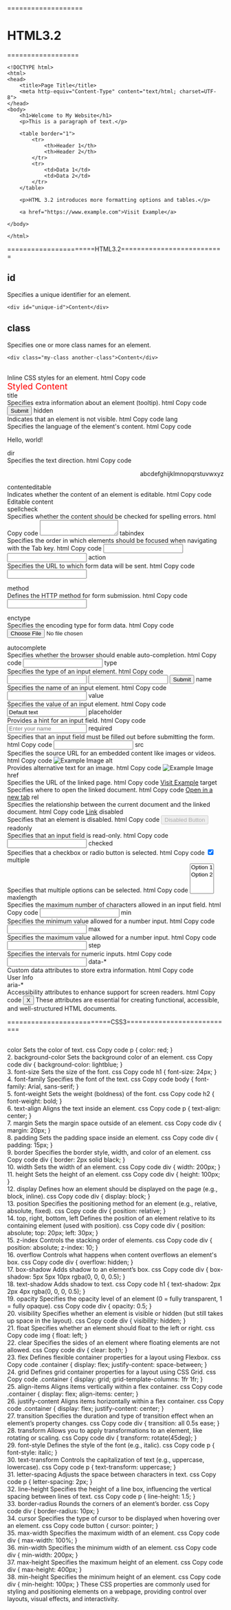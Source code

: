 
===================<h1>HTML3.2</h1>==================
```
<!DOCTYPE html>
<html>
<head>
    <title>Page Title</title>
    <meta http-equiv="Content-Type" content="text/html; charset=UTF-8">
</head>
<body>
    <h1>Welcome to My Website</h1>
    <p>This is a paragraph of text.</p>

    <table border="1">
        <tr>
            <th>Header 1</th>
            <th>Header 2</th>
        </tr>
        <tr>
            <td>Data 1</td>
            <td>Data 2</td>
        </tr>
    </table>

    <p>HTML 3.2 introduces more formatting options and tables.</p>

    <a href="https://www.example.com">Visit Example</a>
    
</body>

</html>
```
======================HTML3.2==========================
<h2>id</h2>
<p>Specifies a unique identifier for an element.</p>

```
<div id="unique-id">Content</div>
```

<h2>class</h2>
Specifies one or more class names for an element.

```
<div class="my-class another-class">Content</div>
```
<br>
Inline CSS styles for an element.
html
Copy code
<div style="color: red; font-size: 20px;">Styled Content</div>
title
<br>
Specifies extra information about an element (tooltip).
html
Copy code
<button title="Click here to submit">Submit</button>
hidden
<br>
Indicates that an element is not visible.
html
Copy code
<div hidden>Content</div>
lang
<br>
Specifies the language of the element's content.
html
Copy code
<p lang="en">Hello, world!</p>
dir
<br>
Specifies the text direction.
html
Copy code
<p dir="rtl">abcdefghijklmnopqrstuvwxyz</p>
contenteditable
<br>
Indicates whether the content of an element is editable.
html
Copy code
<div contenteditable="true">Editable content</div>
spellcheck
<br>
Specifies whether the content should be checked for spelling errors.
html
Copy code
<textarea spellcheck="true"></textarea>
tabindex
<br>
Specifies the order in which elements should be focused when navigating with the Tab key.
html
Copy code
<input tabindex="1" />
<input tabindex="2" />
action
<br>
Specifies the URL to which form data will be sent.
html
Copy code
<form action="submit.php">
  <input type="text" name="username">
</form>
method
<br>
Defines the HTTP method for form submission.
html
Copy code
<form method="POST" action="submit.php">
  <input type="text" name="username">
</form>
enctype
<br>
Specifies the encoding type for form data.
html
Copy code
<form enctype="multipart/form-data">
  <input type="file" name="file">
</form>
autocomplete
<br>
Specifies whether the browser should enable auto-completion.
html
Copy code
<input type="text" autocomplete="on">
type
<br>
Specifies the type of an input element.
html
Copy code
<input type="text">
<input type="password">
<input type="submit">
name
<br>
Specifies the name of an input element.
html
Copy code
<input type="text" name="username">
value
<br>
Specifies the value of an input element.
html
Copy code
<input type="text" value="Default text">
placeholder
<br>
Provides a hint for an input field.
html
Copy code
<input type="text" placeholder="Enter your name">
required
<br>
Specifies that an input field must be filled out before submitting the form.
html
Copy code
<input type="text" required>
src
<br>
Specifies the source URL for an embedded content like images or videos.
html
Copy code
<img src="image.jpg" alt="Example Image">
alt
<br>
Provides alternative text for an image.
html
Copy code
<img src="image.jpg" alt="Example Image">
href
<br>
Specifies the URL of the linked page.
html
Copy code
<a href="https://www.example.com">Visit Example</a>
target
<br>
Specifies where to open the linked document.
html
Copy code
<a href="https://www.example.com" target="_blank">Open in a new tab</a>
rel
<br>
Specifies the relationship between the current document and the linked document.
html
Copy code
<a href="https://www.example.com" rel="noopener noreferrer">Link</a>
disabled
<br>
Specifies that an element is disabled.
html
Copy code
<button disabled>Disabled Button</button>
readonly
<br>
Specifies that an input field is read-only.
html
Copy code
<input type="text" readonly>
checked
<br>
Specifies that a checkbox or radio button is selected.
html
Copy code
<input type="checkbox" checked>
multiple
<br>
Specifies that multiple options can be selected.
html
Copy code
<select multiple>
  <option>Option 1</option>
  <option>Option 2</option>
</select>
maxlength
<br>
Specifies the maximum number of characters allowed in an input field.
html
Copy code
<input type="text" maxlength="10">
min
<br>
Specifies the minimum value allowed for a number input.
html
Copy code
<input type="number" min="1">
max
<br>
Specifies the maximum value allowed for a number input.
html
Copy code
<input type="number" max="100">
step
<br>
Specifies the intervals for numeric inputs.
html
Copy code
<input type="number" step="5">
data-*
<br>
Custom data attributes to store extra information.
html
Copy code
<div data-user-id="12345">User Info</div>
aria-*
<br>
Accessibility attributes to enhance support for screen readers.
html
Copy code
<button aria-label="Close">X</button>
These attributes are essential for creating functional, accessible, and well-structured HTML documents.





==========================CSS3===========================


<br>
color
Sets the color of text.
css
Copy code
p {
  color: red;
}
<br>
2. background-color
Sets the background color of an element.
css
Copy code
div {
  background-color: lightblue;
}
<br>
3. font-size
Sets the size of the font.
css
Copy code
h1 {
  font-size: 24px;
}
<br>
4. font-family
Specifies the font of the text.
css
Copy code
body {
  font-family: Arial, sans-serif;
}
<br>
5. font-weight
Sets the weight (boldness) of the font.
css
Copy code
h2 {
  font-weight: bold;
}
<br>
6. text-align
Aligns the text inside an element.
css
Copy code
p {
  text-align: center;
}
<br>
7. margin
Sets the margin space outside of an element.
css
Copy code
div {
  margin: 20px;
}
<br>
8. padding
Sets the padding space inside an element.
css
Copy code
div {
  padding: 15px;
}
<br>
9. border
Specifies the border style, width, and color of an element.
css
Copy code
div {
  border: 2px solid black;
}
<br>
10. width
Sets the width of an element.
css
Copy code
div {
  width: 200px;
}
<br>
11. height
Sets the height of an element.
css
Copy code
div {
  height: 100px;
}
<br>
12. display
Defines how an element should be displayed on the page (e.g., block, inline).
css
Copy code
div {
  display: block;
}
<br>
13. position
Specifies the positioning method for an element (e.g., relative, absolute, fixed).
css
Copy code
div {
  position: relative;
}
<br>
14. top, right, bottom, left
Defines the position of an element relative to its containing element (used with position).
css
Copy code
div {
  position: absolute;
  top: 20px;
  left: 30px;
}
<br>
15. z-index
Controls the stacking order of elements.
css
Copy code
div {
  position: absolute;
  z-index: 10;
}
<br>
16. overflow
Controls what happens when content overflows an element's box.
css
Copy code
div {
  overflow: hidden;
}
<br>
17. box-shadow
Adds shadow to an element’s box.
css
Copy code
div {
  box-shadow: 5px 5px 10px rgba(0, 0, 0, 0.5);
}
<br>
18. text-shadow
Adds shadow to text.
css
Copy code
h1 {
  text-shadow: 2px 2px 4px rgba(0, 0, 0, 0.5);
}
<br>
19. opacity
Specifies the opacity level of an element (0 = fully transparent, 1 = fully opaque).
css
Copy code
div {
  opacity: 0.5;
}
<br>
20. visibility
Specifies whether an element is visible or hidden (but still takes up space in the layout).
css
Copy code
div {
  visibility: hidden;
}
<br>
21. float
Specifies whether an element should float to the left or right.
css
Copy code
img {
  float: left;
}
<br>
22. clear
Specifies the sides of an element where floating elements are not allowed.
css
Copy code
div {
  clear: both;
}
<br>
23. flex
Defines flexible container properties for a layout using Flexbox.
css
Copy code
.container {
  display: flex;
  justify-content: space-between;
}
<br>
24. grid
Defines grid container properties for a layout using CSS Grid.
css
Copy code
.container {
  display: grid;
  grid-template-columns: 1fr 1fr;
}
<br>
25. align-items
Aligns items vertically within a flex container.
css
Copy code
.container {
  display: flex;
  align-items: center;
}
<br>
26. justify-content
Aligns items horizontally within a flex container.
css
Copy code
.container {
  display: flex;
  justify-content: center;
}
<br>
27. transition
Specifies the duration and type of transition effect when an element’s property changes.
css
Copy code
div {
  transition: all 0.5s ease;
}
<br>
28. transform
Allows you to apply transformations to an element, like rotating or scaling.
css
Copy code
div {
  transform: rotate(45deg);
}
<br>
29. font-style
Defines the style of the font (e.g., italic).
css
Copy code
p {
  font-style: italic;
}
<br>
30. text-transform
Controls the capitalization of text (e.g., uppercase, lowercase).
css
Copy code
p {
  text-transform: uppercase;
}
<br>
31. letter-spacing
Adjusts the space between characters in text.
css
Copy code
p {
  letter-spacing: 2px;
}
<br>
32. line-height
Specifies the height of a line box, influencing the vertical spacing between lines of text.
css
Copy code
p {
  line-height: 1.5;
}
<br>
33. border-radius
Rounds the corners of an element’s border.
css
Copy code
div {
  border-radius: 10px;
}
<br>
34. cursor
Specifies the type of cursor to be displayed when hovering over an element.
css
Copy code
button {
  cursor: pointer;
}
<br>
35. max-width
Specifies the maximum width of an element.
css
Copy code
div {
  max-width: 100%;
}
<br>
36. min-width
Specifies the minimum width of an element.
css
Copy code
div {
  min-width: 200px;
}
<br>
37. max-height
Specifies the maximum height of an element.
css
Copy code
div {
  max-height: 400px;
}
<br>
38. min-height
Specifies the minimum height of an element.
css
Copy code
div {
  min-height: 100px;
}
These CSS properties are commonly used for styling and positioning elements on a webpage, providing control over layouts, visual effects, and interactivity.




